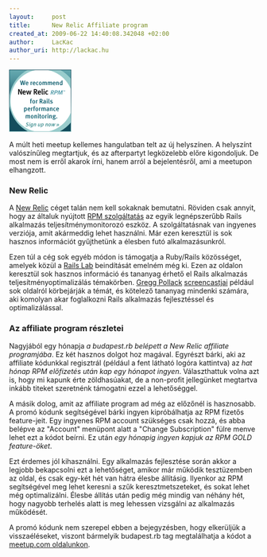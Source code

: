 ```yaml
---
layout:     post
title:      New Relic Affiliate program
created_at: 2009-06-22 14:40:08.342048 +02:00
author:     LacKac
author_uri: http://lackac.hu
---
```

<a href="https://rpm.newrelic.com/affiliates/BUDAP6019/signup"><img src="/images/newrelic_banner.gif" alt="New Relic logo" class="top right"/></a>

A múlt heti meetup kellemes hangulatban telt az új helyszínen. A helyszínt valószínűleg megtartjuk, és az afterpartyt legközelebb előre kigondoljuk. De most nem is erről akarok írni, hanem arról a bejelentésről, ami a meetupon elhangzott.

### New Relic

A [New Relic][2] céget talán nem kell sokaknak bemutatni. Röviden csak annyit, hogy az általuk nyújtott [RPM szolgáltatás][1] az egyik legnépszerűbb Rails alkalmazás teljesítménymonitorozó eszköz. A szolgáltatásnak van ingyenes verziója, amit akármeddig lehet használni. Már ezen keresztül is sok hasznos információt gyűjthetünk a élesben futó alkalmazásunkról.

[1]: https://rpm.newrelic.com/affiliates/BUDAP6019/signup
[2]: http://www.newrelic.com/index.html

Ezen túl a cég sok egyéb módon is támogatja a Ruby/Rails közösséget, amelyek közül a [Rails Lab][4] beindítását emelném még ki. Ezen az oldalon keresztül sok hasznos információ és tananyag érhető el Rails alkalmazás teljesítményoptimalizálás témakörben. [Gregg Pollack][5] [screencastjai][6] például sok oldalról körbejárják a témát, és kötelező tananyag mindenki számára, aki komolyan akar foglalkozni Rails alkalmazás fejlesztéssel és optimalizálással.

[4]: http://railslab.newrelic.com/
[5]: http://www.railsenvy.com/
[6]: http://railslab.newrelic.com/scaling-rails

### Az affiliate program részletei

Nagyjából egy hónapja *a budapest.rb belépett a New Relic affiliate programjába*. Ez két hasznos dolgot hoz magával. Egyrészt bárki, aki az affiliate kódunkkal regisztrál (például a fent látható logóra kattintva) az *hat hónap RPM előfizetés után kap egy hónapot ingyen*. Választhattuk volna azt is, hogy mi kapunk érte zöldhasúakat, de a non-profit jellegünket megtartva inkább titeket szeretnénk támogatni ezzel a lehetőséggel.

A másik dolog, amit az affiliate program ad még az előzőnél is hasznosabb. A promó kódunk segítségével bárki ingyen kipróbálhatja az RPM fizetős feature-jeit. Egy ingyenes RPM account szükséges csak hozzá, és abba belépve az "Account" menüpont alatt a "Change Subscription" fülre menve lehet ezt a kódot beírni. Ez után *egy hónapig ingyen kapjuk az RPM GOLD feature-öket*.

Ezt érdemes jól kihasználni. Egy alkalmazás fejlesztése során akkor a legjobb bekapcsolni ezt a lehetőséget, amikor már működik tesztüzemben az oldal, és csak egy-két hét van hátra élesbe állításig. Ilyenkor az RPM segítségével meg lehet keresni a szűk keresztmetszeteket, és sokat lehet még optimalizálni. Élesbe állítás után pedig még mindig van néhány hét, hogy nagyobb terhelés alatt is meg lehessen vizsgálni az alkalmazás működését.

A promó kódunk nem szerepel ebben a bejegyzésben, hogy elkerüljük a visszaéléseket, viszont bármelyik budapest.rb tag megtalálhatja a kódot a [meetup.com oldalunkon][7].

[7]: http://www.meetup.com/budapest-rb/pages/New_Relic/
